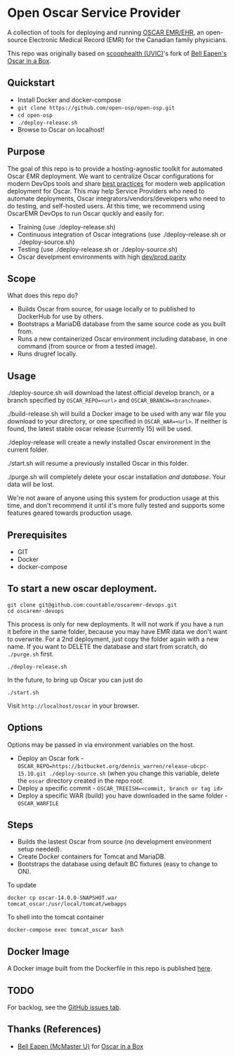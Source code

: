 # Open Oscar Service Provider

A collection of tools for deploying and running [OSCAR EMR/EHR](https://oscar-emr.com/), an open-source Electronic Medical Record (EMR) for the Canadian family physicians.

This repo was originally based on [scoophealth (UVIC)](https://github.com/scoophealth/oscar-latest-docker)'s fork of [Bell Eapen's](http://nuchange.ca) [Oscar in a Box](https://github.com/dermatologist/oscar-latest-docker).

## Quickstart
  * Install Docker and docker-compose
  * `git clone https://github.com/open-osp/open-osp.git`
  * `cd open-osp`
  * `./deploy-release.sh`
  * Browse to Oscar on localhost!

## Purpose
The goal of this repo is to provide a hosting-agnostic toolkit for automated Oscar EMR deployment. We want to centralize Oscar configurations for modern DevOps tools and share [best practices](https://12factor.net/) for modern web application deployment for Oscar. This may help Service Providers who need to automate deployments, Oscar integrators/vendors/developers who need to do testing, and self-hosted users. At this time, we recommend using OscarEMR DevOps to run Oscar quckly and easily for:

* Training (use ./deploy-release.sh)
* Continuous integration of Oscar integrations (use ./deploy-release.sh or ./deploy-source.sh)
* Testing (use ./deploy-release.sh or ./deploy-source.sh)
* Oscar develpment environments with high [dev/prod parity](https://12factor.net/dev-prod-parity)

## Scope
What does this repo do?

* Builds Oscar from source, for usage locally or to published to DockerHub for use by others.
* Bootstraps a MariaDB database from the same source code as you built from.
* Runs a new containerized Oscar environment including database, in one command (from source or from a tested image).
* Runs drugref locally.

## Usage

./deploy-source.sh will download the latest official develop branch, or a branch specified by `OSCAR_REPO=<url>` and `OSCAR_BRANCH=<branchname>`.

./build-release.sh will build a Docker image to be used with any war file you download to your directory, or one specified in `OSCAR_WAR=<url>`. If neither is found, the latest stable oscar release (currently 15) will be used.

./deploy-release will create a newly installed Oscar environment in the current folder.

./start.sh will resume a previously installed Oscar in this folder.

./purge.sh will completely delete your oscar installation *and database*. Your data will be lost.

We're not aware of anyone using this system for production usage at this time, and don't recommend it until it's more fully tested and supports some features geared towards production usage.

## Prerequisites
* GIT
* Docker
* docker-compose

## To start a new oscar deployment.

```
git clone git@github.com:countable/oscaremr-devops.git
cd oscaremr-devops
```

This process is only for new deployments. It will not work if you have a run it before in the same folder, because you may have EMR data we don't want to overwrite. For a 2nd deployment, just copy the folder again with a new name. If you want to DELETE the database and start from scratch, do `./purge.sh` first.

```
./deploy-release.sh
```

In the future, to bring up Oscar you can just do
```
./start.sh
```

Visit `http://localhost/oscar` in your browser.

## Options

Options may be passed in via environment variables on the host.

* Deploy an Oscar fork - `OSCAR_REPO=https://bitbucket.org/dennis_warren/release-ubcpc-15.10.git ./deploy-source.sh` (when you change this variable, delete the `oscar` directory created in the repo root.
* Deploy a specific commit - `OSCAR_TREEISH=<commit, branch or tag id>`
* Deploy a specific WAR (build) you have downloaded in the same folder - `OSCAR_WARFILE`

## Steps
* Builds the lastest Oscar from source (no development environment setup needed).
* Create Docker containers for Tomcat and MariaDB.
* Bootstraps the database using default BC fixtures (easy to change to ON).

To update
```
docker cp oscar-14.0.0-SNAPSHOT.war tomcat_oscar:/usr/local/tomcat/webapps
```

To shell into the tomcat container
```
docker-compose exec tomcat_oscar bash
```

## Docker Image

A Docker image built from the Dockerfile in this repo is published [here](https://hub.docker.com/repository/docker/openosp/open-osp).

## TODO

For backlog, see the [GitHub issues tab](https://github.com/open-osp/open-osp/issues).

## Thanks (References)
* [Bell Eapen (McMaster U)](http://nuchange.ca) for [Oscar in a Box](https://github.com/dermatologist/oscar-latest-docker)

